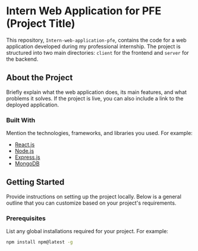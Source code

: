 # Intern Web Application for PFE (Project Title)

This repository, `Intern-web-application-pfe`, contains the code for a web application developed during my professional internship. The project is structured into two main directories: `client` for the frontend and `server` for the backend.

## About the Project

Briefly explain what the web application does, its main features, and what problems it solves. If the project is live, you can also include a link to the deployed application.

### Built With

Mention the technologies, frameworks, and libraries you used. For example:
- [React.js](https://reactjs.org/)
- [Node.js](https://nodejs.org/)
- [Express.js](https://expressjs.com/)
- [MongoDB](https://www.mongodb.com/)

## Getting Started

Provide instructions on setting up the project locally. Below is a general outline that you can customize based on your project's requirements.

### Prerequisites

List any global installations required for your project. For example:

```bash
npm install npm@latest -g
